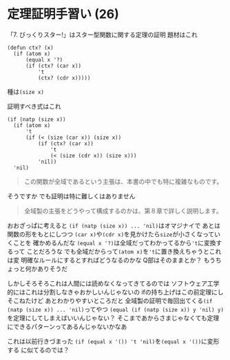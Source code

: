 # 定理証明手習い (26) 

「7. びっくりスター!」はスター型関数に関する定理の証明
題材はこれ

```
(defun ctx? (x)
  (if (atom x)
      (equal x '?)
      (if (ctx? (car x))
          't
          (ctx? (cdr x)))))
```

種は`(size x)`

証明すべき式はこれ

```
(if (natp (size x))
  (if (atom x)
      't
      (if (< (size (car x)) (size x))
          (if (ctx? (car x))
              't
              (< (size (cdr x)) (size x)))
          'nil))
  'nil)
```

> この関数が全域であるという主張は、本書の中でも特に複雑なものです。

そうですか
でも証明は特に難しくはありません

> 全域製の主張をどうやって構成するのかは、第８章で詳しく説明します。

おおざっぱに考えると
`(if (natp (size x)) ... 'nil)`はオマジナイで
あとは関数の形をもとにしつつ
`(car x)`や`(cdr x)`を見かけたら`size`が小さくなっていくことを
確かめるんだな
`(equal x '?)`は全域だってわかってるから`'t`に変換するって
ことだろうな
でも全域だからって`(atom x)`を`'t`に置き換えちゃうとこれは変
明確なルールにするとすればどうなるのかな
Q部はそのままとか？
もうちょっと何かありそうだ

しかしそろそろこれは人間には読めなくなってきてるのでは
ソフトウェア工学的にはこれは分割しなきゃおかしいんじゃないの
ifの持ち上げはこの前定理にしそこねたけど
あとわかりやすいところだと
全域製の証明で毎回出てくる`(if (natp (size x)) ... 'nil)`ってやつ
`(equal (if (natp (size x)) y 'nil) y)`を定理にしてしまえばいいんじゃない？
そこまであからさまじゃなくても定理にできるパターンってあるんじゃないかなあ

これは以前行きづまった
`(if (equal x '()) 't 'nil)`を`(equal x '())`に変形する
に似てるのでは？